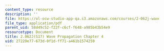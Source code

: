```yaml
---
content_type: resource
description: ''
file: https://ol-ocw-studio-app-qa.s3.amazonaws.com/courses/2-062j-wave-propagation-spring-2017/27220e77673d0f1dff71a461b1574259_MIT2_062J_S17_Chap4.pdf
file_type: application/pdf
parent_uid: 58d49c52-f22f-c6cf-f648-a985b43b54e9
resourcetype: Document
title: 2.062J(S17) Wave Propagation Chapter 4
uid: 27220e77-673d-0f1d-ff71-a461b1574259
---
```

